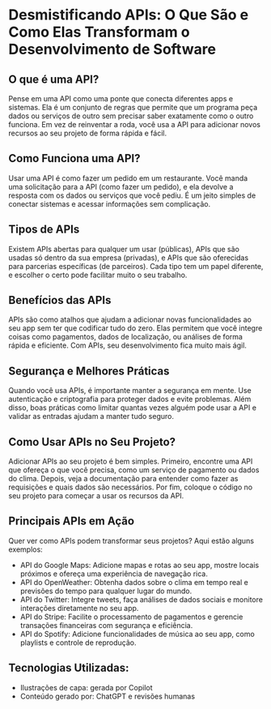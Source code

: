# Desmistificando APIs: O Que São e Como Elas Transformam o Desenvolvimento de Software

## O que é uma API?
Pense em uma API como uma ponte que conecta diferentes apps e sistemas. Ela é um conjunto de regras que permite que um programa peça dados ou serviços de outro sem precisar saber exatamente como o outro funciona. Em vez de reinventar a roda, você usa a API para adicionar novos recursos ao seu projeto de forma rápida e fácil.

## Como Funciona uma API?
Usar uma API é como fazer um pedido em um restaurante. Você manda uma solicitação para a API (como fazer um pedido), e ela devolve a resposta com os dados ou serviços que você pediu. É um jeito simples de conectar sistemas e acessar informações sem complicação. 

## Tipos de APIs
Existem APIs abertas para qualquer um usar (públicas), APIs que são usadas só dentro da sua empresa (privadas), e APIs que são oferecidas para parcerias específicas (de parceiros). Cada tipo tem um papel diferente, e escolher o certo pode facilitar muito o seu trabalho. 

## Benefícios das APIs
APIs são como atalhos que ajudam a adicionar novas funcionalidades ao seu app sem ter que codificar tudo do zero. Elas permitem que você integre coisas como pagamentos, dados de localização, ou análises de forma rápida e eficiente. Com APIs, seu desenvolvimento fica muito mais ágil. 

## Segurança e Melhores Práticas
Quando você usa APIs, é importante manter a segurança em mente. Use autenticação e criptografia para proteger dados e evite problemas. Além disso, boas práticas como limitar quantas vezes alguém pode usar a API e validar as entradas ajudam a manter tudo seguro.

## Como Usar APIs no Seu Projeto?
Adicionar APIs ao seu projeto é bem simples. Primeiro, encontre uma API que ofereça o que você precisa, como um serviço de pagamento ou dados do clima. Depois, veja a documentação para entender como fazer as requisições e quais dados são necessários. Por fim, coloque o código no seu projeto para começar a usar os recursos da API. 

## Principais APIs em Ação
Quer ver como APIs podem transformar seus projetos? Aqui estão alguns exemplos:
- API do Google Maps: Adicione mapas e rotas ao seu app, mostre locais próximos e ofereça uma experiência de navegação rica.
- API do OpenWeather: Obtenha dados sobre o clima em tempo real e previsões do tempo para qualquer lugar do mundo.
- API do Twitter: Integre tweets, faça análises de dados sociais e monitore interações diretamente no seu app.
- API do Stripe: Facilite o processamento de pagamentos e gerencie transações financeiras com segurança e eficiência.
- API do Spotify: Adicione funcionalidades de música ao seu app, como playlists e controle de reprodução.

## Tecnologias Utilizadas:
- Ilustrações de capa: gerada por Copilot
- Conteúdo gerado por: ChatGPT e revisões humanas
